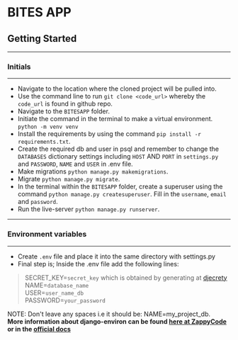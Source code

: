 # BITES APP


## Getting Started
<hr>

### Initials
<hr>

 - Navigate to the location where the cloned project will be pulled into.
 - Use the command line to run `git clone <code_url>` whereby the `code_url` is found in github repo.
 - Navigate to the `BITESAPP` folder.
 - Initiate the command in the terminal to make a virtual environment.
    ````python -m venv venv````
 - Install the requirements by using the command `pip install -r requirements.txt`.
 - Create the required db and user in psql and remember to change the `DATABASES` dictionary settings including `HOST` AND `PORT` in `settings.py` and `PASSWORD`, `NAME` and `USER` in .env file.
 - Make migrations `python manage.py makemigrations`.
 - Migrate `python manage.py migrate`.
 - In the terminal within the `BITESAPP` folder, create a superuser using the command `python manage.py createsuperuser`. Fill in the `username`, `email` and `password`.
 - Run the live-server `python manage.py runserver`.

 <hr>

 ### Environment variables
 <hr>

 - Create `.env` file and place it into the same directory with settings.py
 - Final step is; Inside the .env file add the following lines:
 > SECRET_KEY=`secret_key` which is obtained by generating at [djecrety](https://djecrety.ir/) <br>
 NAME=`database_name` <br>
 USER=`user_name_db` <br>
 PASSWORD=`your_password` <br>
 
 NOTE: Don't leave any spaces i.e it should be: NAME=my_project_db. <br>
 <b> More information about django-environ can be found [here at ZappyCode](https://zappycode.com/tutorials/keep-secrets-secret-how-to-hide-sensitive-data-in-django) or in the [official docs](https://django-environ.readthedocs.io/en/latest/quickstart.html) </b> <br>
 
